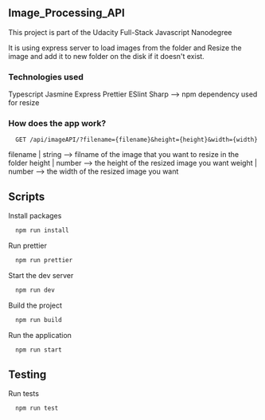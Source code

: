 ## Image_Processing_API

This project is part of the Udacity Full-Stack Javascript Nanodegree

It is using express server to load images from the folder and Resize the image and add it to new folder on the disk if it doesn't exist.

### Technologies used

Typescript
Jasmine
Express
Prettier
ESlint
Sharp --> npm dependency used for resize

### How does the app work?

```http
  GET /api/imageAPI/?filename={filename}&height={height}&width={width}
```

filename | string --> filname of the image that you want to resize in the folder
height   | number --> the height of the resized image you want
weight   | number --> the width of the resized image you want


## Scripts

Install packages
```bash
  npm run install
```

Run prettier
```bash
  npm run prettier
```

Start the dev server
```bash
  npm run dev
```

Build the project
```bash
  npm run build
```

Run the application
```bash
  npm run start
```

## Testing

Run tests
```bash
  npm run test
```